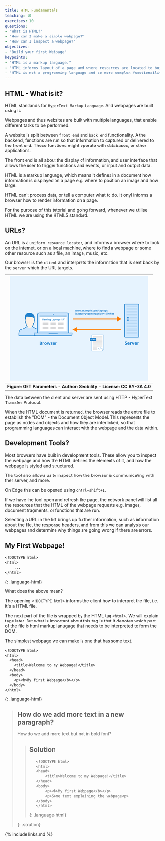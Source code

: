 ```yaml
---
title: HTML Fundamentals
teaching: 10
exercises: 10
questions:
- "What is HTML?"
- "How can I make a simple webpage?"
- "How can I inspect a webpage?"
objectives:
- "Build your first Webpage"
keypoints:
- "HTML is a markup language."
- "HTML informs layout of a page and where resources are located to build the page."
- "HTML is not a programming language and so more complex functionaility requires out languages."
---
```


## HTML - What is it?

HTML standands for ```HyperText Markup Language```. And webpages are built using it.

Webpages and thus websites are built with multiple languages, that enable different tasks to be performed.

A website is split between ```front end``` and ```back end``` functionality. A the backend, functions are run so that information to captured or delivered to the front end. These functions might operate
with databases, or other applications.

The front end is all about the display of information, and user interface that allows the user to trigger functions and events, or input and output data.

HTML is a markup language, which means it defines in a document how information is displayed on a page e.g. where to position an image and how large.

HTML can't process data, or tell a computer what to do. It onyl informs a browser how to render information on a page.

For the purpose of this tutorial and going forward, whenever we utilise HTML we are using the HTML5 standard.

## URLs?

An URL is a ```uniform resource locator```, and informs a browser where to look on the internet, or on a local machine, where to find a webpage or some other resource such as a file, an image, music, etc.

Our browser is the ```client``` and interprets the information that is sent back by the ```server``` which the URL targets.

|![A Browser and a Server communicating](../fig/BrowserClient.png)|
|:--:|
|<b>Figure: GET Parameters - Author: Seobility - License: CC BY-SA 4.0</b>|

The data between the client and server are sent using HTTP - HyperText Transfer Protocol.

When the HTML document is returned, the browser reads the entire file to establish the "DOM" - the Document Object Model. This represents the page as nodes and objects and how they are interlinked, so that programming languages can interact with the webpage and the data within.

## Development Tools?

Most browsers have built in development tools. These allow you to inspect the webpage and how the HTML defines the elements of it, and how the webpage is styled and structured.

The tool also allows us to inspect how the browser is communicating with ther server, and more.

On Edge this can be opened using ```cntrl+shift+I```.

If we have the tool open and refresh the page, the network panel  will list all the resources that the HTML of the webpage requests e.g. images, document fragments, or functions that are run.

Selecting a URL in the list brings up further information, such as information about the file, the response headers, and from this we can analysis our webpages and determine why things are going wrong if there are errors.

## My First Webpage!
~~~
<!DOCTYPE html>
<html>
    ...
</html>
~~~
{: .language-html}


What does the above mean?

The opening ```<!DOCTYPE html>``` informs the client how to interpret the file, i.e. it's a HTML file.

The next part of the file is wrapped by the HTML tag ```<html>```. We will explain tags later. But what is important about this tag is that it denotes
which part of the file is html markup lanugage that needs to be interpreted to form the DOM.

The simplest webpage we can make is one that has some text.

~~~
<!DOCTYPE html>
<html>
  <head>
    <title>Welcome to my Webpage!</title>
  </head>
  <body>
    <p><b>My first Webpage</b></p>
  </body>
</html>
~~~
{: .language-html}




> ## How do we add more text in a new paragraph?
>
> How do we add more text but not in bold font?
>
> > ## Solution 
> > ~~~
> >    <!DOCTYPE html>
> >    <html>
> >    <head>
> >        <title>Welcome to my Webpage!</title>
> >    </head>
> >    <body>
> >        <p><b>My first Webpage</b></p>
> >        <p>Some text explaining the webpage<p>
> >    </body>
> >    </html>
> > ~~~
> > {: .language-html}
> > 
> {: .solution}

{% include links.md %}
